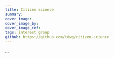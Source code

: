 ```yaml
---
title: Citizen science
summary: 
cover_image: 
cover_image_by: 
cover_image_ref: 
tags: interest group
github: https://github.com/tdwg/citizen-science
---
```


...
